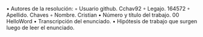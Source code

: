 • Autores de la resolución: 
◦ Usuario github.  Cchav92
◦ Legajo.  164572
◦ Apellido. Chaves
◦ Nombre. Cristian
• Número y título del trabajo. 00 HelloWord
• Transcripción del enunciado. 
• Hipótesis de trabajo que surgen luego de leer el enunciado.
